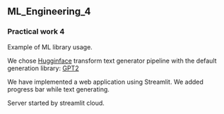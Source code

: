 ## ML_Engineering_4
### Practical work 4
Example of ML library usage. 

We chose [Hugginface](https://huggingface.co/docs/transformers/v4.24.0/en/main_classes/pipelines#transformers.TextGenerationPipeline) 
transform text generator pipeline with the default generation library: 
[GPT2](https://huggingface.co/gpt2)

We have implemented a web application using Streamlit. 
We added progress bar while text generating.

Server started by streamlit cloud.

